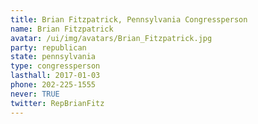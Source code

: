 ```yaml
---
title: Brian Fitzpatrick, Pennsylvania Congressperson
name: Brian Fitzpatrick
avatar: /ui/img/avatars/Brian_Fitzpatrick.jpg
party: republican
state: pennsylvania
type: congressperson
lasthall: 2017-01-03
phone: 202-225-1555
never: TRUE
twitter: RepBrianFitz
---
```

